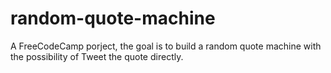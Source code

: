 # random-quote-machine
A FreeCodeCamp porject, the goal is to build a random quote machine with the possibility of Tweet the quote directly.
